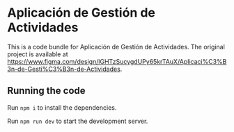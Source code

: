 
  # Aplicación de Gestión de Actividades

  This is a code bundle for Aplicación de Gestión de Actividades. The original project is available at https://www.figma.com/design/lGHTzSucygdUPy65krTAuX/Aplicaci%C3%B3n-de-Gesti%C3%B3n-de-Actividades.

  ## Running the code

  Run `npm i` to install the dependencies.

  Run `npm run dev` to start the development server.
  